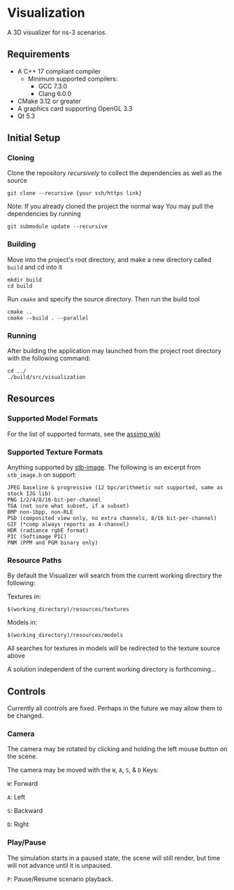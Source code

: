 # Visualization
A 3D visualizer for ns-3 scenarios.

## Requirements

* A C++ 17 compliant compiler
  * Minimum supported compilers:
    * GCC 7.3.0
    * Clang 6.0.0
* CMake 3.12 or greater
* A graphics card supporting OpenGL 3.3
* Qt 5.3

## Initial Setup

### Cloning
Clone the repository _recursively_ to collect the dependencies as well as the source

```shell
git clone --recursive {your ssh/https link}
```

Note: If you already cloned the project the normal way
You may pull the dependencies by running

```shell
git submodule update --recursive
```

### Building
Move into the project's root directory, and make a new directory called `build` and cd into it
```shell
mkdir build
cd build
```

Run `cmake` and specify the source directory. Then run the build tool
```shell
cmake ..
cmake --build . --parallel
```

### Running
After building the application may launched from the project root directory with the following command:
```shell
cd ../
./build/src/visualization
```

## Resources

### Supported Model Formats
For the list of supported formats, see the [assimp wiki](https://github.com/assimp/assimp#supported-file-formats)

### Supported Texture Formats
Anything supported by [stb-image](https://github.com/nothings/stb/blob/master/stb_image.h).
The following is an excerpt from `stb_image.h` on support:

```
JPEG baseline & progressive (12 bpc/arithmetic not supported, same as stock IJG lib)
PNG 1/2/4/8/16-bit-per-channel
TGA (not sure what subset, if a subset)
BMP non-1bpp, non-RLE
PSD (composited view only, no extra channels, 8/16 bit-per-channel)
GIF (*comp always reports as 4-channel)
HDR (radiance rgbE format)
PIC (Softimage PIC)
PNM (PPM and PGM binary only)
```

### Resource Paths
By default the Visualizer will search from the current working directory the following:

Textures in:
```shell
$(working_directory)/resources/textures
```

Models in:
```shell
$(working_directory)/resources/models
```
All searches for textures in models will be redirected to the texture source above

A solution independent of the current working directory is forthcoming...

## Controls
Currently all controls are fixed. Perhaps in the future we may allow them to be changed.

### Camera
The camera may be rotated by clicking and holding the left mouse button on the scene.

The camera may be moved with the `W`, `A`, `S`, & `D` Keys:

`W`: Forward

`A`: Left

`S`: Backward

`D`: Right

### Play/Pause
The simulation starts in a paused state, the scene will still render, but time will not advance until it is unpaused.

`P`: Pause/Resume scenario playback.
